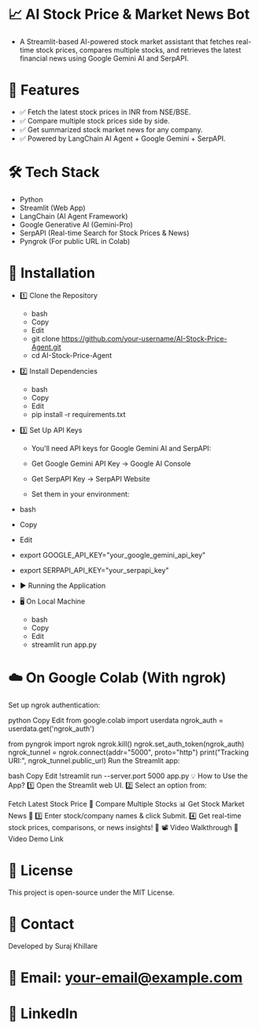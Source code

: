 # 📈 AI Stock Price & Market News Bot

- A Streamlit-based AI-powered stock market assistant that fetches real-time stock prices, compares multiple stocks, and retrieves the latest financial news using Google Gemini AI and SerpAPI.

# 🚀 Features
- ✅ Fetch the latest stock prices in INR from NSE/BSE.
- ✅ Compare multiple stock prices side by side.
- ✅ Get summarized stock market news for any company.
- ✅ Powered by LangChain AI Agent + Google Gemini + SerpAPI.

# 🛠 Tech Stack
- Python
- Streamlit (Web App)
- LangChain (AI Agent Framework)
- Google Generative AI (Gemini-Pro)
- SerpAPI (Real-time Search for Stock Prices & News)
- Pyngrok (For public URL in Colab)
# 📌 Installation
- 1️⃣ Clone the Repository
  - bash
  - Copy
  - Edit
  - git clone https://github.com/your-username/AI-Stock-Price-Agent.git
  - cd AI-Stock-Price-Agent
- 2️⃣ Install Dependencies
  - bash
  - Copy
  - Edit
  - pip install -r requirements.txt
- 3️⃣ Set Up API Keys
  - You'll need API keys for Google Gemini AI and SerpAPI:

  - Get Google Gemini API Key → Google AI Console
  - Get SerpAPI Key → SerpAPI Website
  - Set them in your environment:

- bash
- Copy
- Edit
- export GOOGLE_API_KEY="your_google_gemini_api_key"
- export SERPAPI_API_KEY="your_serpapi_key"
- ▶️ Running the Application
- 🖥️ On Local Machine
  - bash
  - Copy
  - Edit
  - streamlit run app.py
# ☁️ On Google Colab (With ngrok)
Set up ngrok authentication:

python
Copy
Edit
from google.colab import userdata
ngrok_auth = userdata.get('ngrok_auth')

from pyngrok import ngrok
ngrok.kill()
ngrok.set_auth_token(ngrok_auth)
ngrok_tunnel = ngrok.connect(addr="5000", proto="http")
print("Tracking URI:", ngrok_tunnel.public_url)
Run the Streamlit app:

bash
Copy
Edit
!streamlit run --server.port 5000 app.py
💡 How to Use the App?
1️⃣ Open the Streamlit web UI.
2️⃣ Select an option from:

Fetch Latest Stock Price 🏦
Compare Multiple Stocks 📊
Get Stock Market News 📰
3️⃣ Enter stock/company names & click Submit.
4️⃣ Get real-time stock prices, comparisons, or news insights! 🚀
📽️ Video Walkthrough
🔗 Video Demo Link

# 📜 License
This project is open-source under the MIT License.

# 📧 Contact
Developed by Suraj Khillare
# 📩 Email: your-email@example.com
# 🔗 LinkedIn

